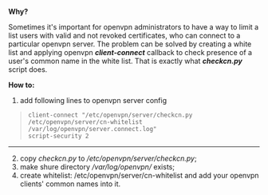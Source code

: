 **Why?**

Sometimes it's important for openvpn administrators to have a way to limit a list users with valid and not revoked certificates, who can connect to a particular openvpn server. The problem can be solved by creating a white list and applying openvpn  ***client-connect*** callback to check presence of a user's common name in the white list. That is exactly what ***checkcn.py*** script does.

**How to:**

1. add following lines to openvpn server config

>     client-connect "/etc/openvpn/server/checkcn.py /etc/openvpn/server/cn-whitelist /var/log/openvpn/server.connect.log"
>     script-security 2

----
2. copy *checkcn.py* to */etc/openvpn/server/checkcn.py*;
3. make shure directory */var/log/openvpn/* exists;
4. create whitelist: /etc/openvpn/server/cn-whitelist and add your openvpn clients' common names into it.
